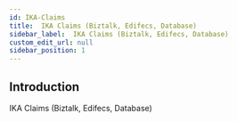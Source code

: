 ```yaml
---
id: IKA-Claims
title:  IKA Claims (Biztalk, Edifecs, Database)
sidebar_label:  IKA Claims (Biztalk, Edifecs, Database)
custom_edit_url: null
sidebar_position: 1
---
```

## Introduction
IKA Claims (Biztalk, Edifecs, Database)
